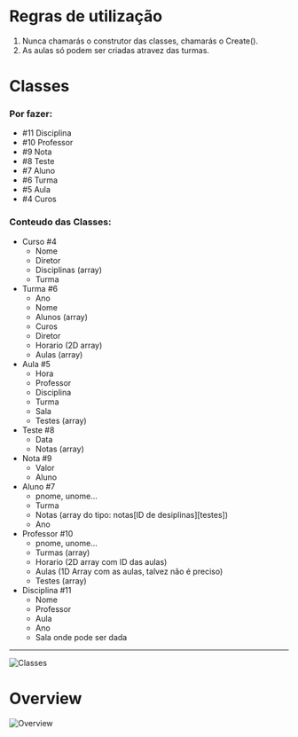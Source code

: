# Regras de utilização
1. Nunca chamarás o construtor das classes, chamarás o Create().
2. As aulas só podem ser criadas atravez das turmas.


# Classes
### Por fazer:
* #11 Disciplina
* #10 Professor
* #9 Nota
* #8 Teste
* #7 Aluno
* #6 Turma
* #5 Aula
* #4 Curos

### Conteudo das Classes:
* Curso #4
    * Nome
    * Diretor
    * Disciplinas (array)
    * Turma
* Turma #6
    * Ano
    * Nome
    * Alunos (array)
    * Curos
    * Diretor
    * Horario (2D array)
    * Aulas (array)
* Aula #5
    * Hora
    * Professor
    * Disciplina
    * Turma
    * Sala
    * Testes (array)
* Teste #8
    * Data
    * Notas (array)
* Nota #9
    * Valor
    * Aluno
* Aluno #7
    * pnome, unome...
    * Turma
    * Notas (array do tipo: notas[ID de desiplinas][testes])
    * Ano
* Professor #10
    * pnome, unome...
    * Turmas (array)
    * Horario (2D array com ID das aulas)
    * Aulas (1D Array com as aulas, talvez não é preciso)
    * Testes (array)
* Disciplina #11
    * Nome
    * Professor
    * Aula
    * Ano
    * Sala onde pode ser dada

---
![Classes](https://gitlab.com/EI-UBI/POO/Projeto/raw/master/Guidelines/Classes.JPG "Classes")
# Overview
![Overview](https://gitlab.com/EI-UBI/POO/Projeto/raw/master/Guidelines/Overview.JPG "Overview")